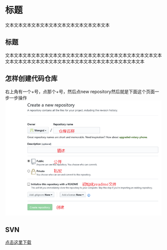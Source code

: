 标题
===================================================================================
文本文本文本文本文本文本文本文本文本文本文本文本


## 标题
文本文本文本文本文本文本文本文本文本文本文本文本文本文本文本文本文本文本
文本文本文本文本文本文本文本文本文本文本文本文本文本文本文本文本

## 怎样创建代码仓库
右上角有一个+号，点那个+号，然后点new repository然后就是下面这个页面一步一步操作
![img2.PNG](https://github.com/Wengzd/Javatest/blob/master/img2.PNG)

## SVN
[点击这里下载](https://tortoisesvn.net/downloads.html)

